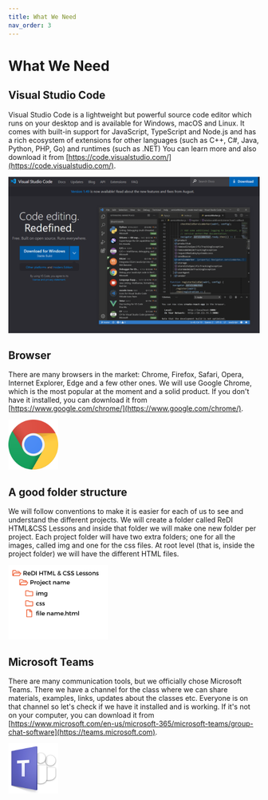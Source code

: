 ```yaml
---
title: What We Need
nav_order: 3
---
```


# What We Need

## Visual Studio Code

Visual Studio Code is a lightweight but powerful source code editor which runs on your desktop and is available for 
Windows, macOS and Linux. It comes with built-in support for JavaScript, TypeScript and Node.js and has a rich 
ecosystem of extensions for other languages (such as C++, C#, Java, Python, PHP, Go) and runtimes (such as .NET)
You can learn more and also download it from [https://code.visualstudio.com/](https://code.visualstudio.com/).

![Visual Studio Code](vscode.png)

## Browser

There are many browsers in the market: Chrome, Firefox, Safari, Opera, Internet Explorer, Edge and a few other ones. We
will use Google Chrome, which is the most popular at the moment and a solid product. If you don't have it installed, you
can download it from [https://www.google.com/chrome/](https://www.google.com/chrome/).

<img src="./chrome.png" width="100" height="100" />

## A good folder structure

We will follow conventions to make it is easier for each of us to see and understand the different projects. We will
create a folder called ReDI HTML&CSS Lessons and inside that folder we will make one new folder per project. Each
project folder will have two extra folders; one for all the images, called img and one for the css files. At root level
(that is, inside the project folder) we will have the different HTML files.

<img src="./folders.png" width="200" height="149" />

## Microsoft Teams

There are many communication tools, but we officially chose Microsoft Teams. There we have a channel for the class where 
we can share materials, examples, links, updates about the classes etc. Everyone is on that channel so let's check if we have
it installed and is working. If it's not on your computer, you can download it from [https://www.microsoft.com/en-us/microsoft-365/microsoft-teams/group-chat-software](https://teams.microsoft.com).

<img src="./teams.png" width="100" height="100" />
